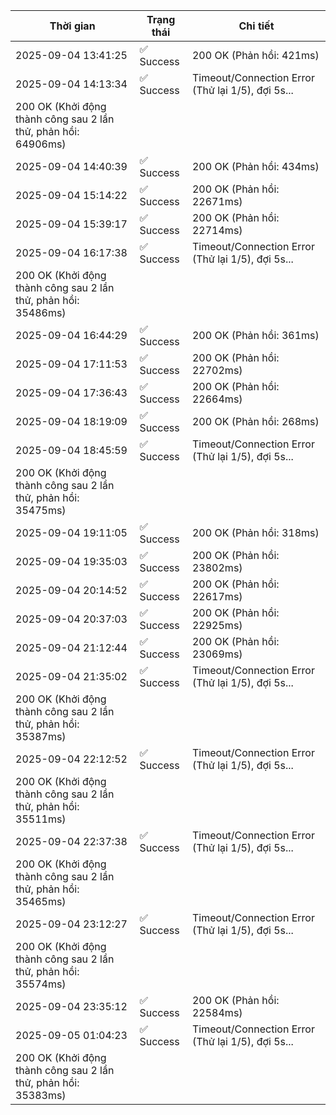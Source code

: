 | Thời gian | Trạng thái | Chi tiết |
|---|---|---|
| 2025-09-04 13:41:25 | ✅ Success | 200 OK (Phản hồi: 421ms) |
| 2025-09-04 14:13:34 | ✅ Success | Timeout/Connection Error (Thử lại 1/5), đợi 5s...
200 OK (Khởi động thành công sau 2 lần thử, phản hồi: 64906ms) |
| 2025-09-04 14:40:39 | ✅ Success | 200 OK (Phản hồi: 434ms) |
| 2025-09-04 15:14:22 | ✅ Success | 200 OK (Phản hồi: 22671ms) |
| 2025-09-04 15:39:17 | ✅ Success | 200 OK (Phản hồi: 22714ms) |
| 2025-09-04 16:17:38 | ✅ Success | Timeout/Connection Error (Thử lại 1/5), đợi 5s...
200 OK (Khởi động thành công sau 2 lần thử, phản hồi: 35486ms) |
| 2025-09-04 16:44:29 | ✅ Success | 200 OK (Phản hồi: 361ms) |
| 2025-09-04 17:11:53 | ✅ Success | 200 OK (Phản hồi: 22702ms) |
| 2025-09-04 17:36:43 | ✅ Success | 200 OK (Phản hồi: 22664ms) |
| 2025-09-04 18:19:09 | ✅ Success | 200 OK (Phản hồi: 268ms) |
| 2025-09-04 18:45:59 | ✅ Success | Timeout/Connection Error (Thử lại 1/5), đợi 5s...
200 OK (Khởi động thành công sau 2 lần thử, phản hồi: 35475ms) |
| 2025-09-04 19:11:05 | ✅ Success | 200 OK (Phản hồi: 318ms) |
| 2025-09-04 19:35:03 | ✅ Success | 200 OK (Phản hồi: 23802ms) |
| 2025-09-04 20:14:52 | ✅ Success | 200 OK (Phản hồi: 22617ms) |
| 2025-09-04 20:37:03 | ✅ Success | 200 OK (Phản hồi: 22925ms) |
| 2025-09-04 21:12:44 | ✅ Success | 200 OK (Phản hồi: 23069ms) |
| 2025-09-04 21:35:02 | ✅ Success | Timeout/Connection Error (Thử lại 1/5), đợi 5s...
200 OK (Khởi động thành công sau 2 lần thử, phản hồi: 35387ms) |
| 2025-09-04 22:12:52 | ✅ Success | Timeout/Connection Error (Thử lại 1/5), đợi 5s...
200 OK (Khởi động thành công sau 2 lần thử, phản hồi: 35511ms) |
| 2025-09-04 22:37:38 | ✅ Success | Timeout/Connection Error (Thử lại 1/5), đợi 5s...
200 OK (Khởi động thành công sau 2 lần thử, phản hồi: 35465ms) |
| 2025-09-04 23:12:27 | ✅ Success | Timeout/Connection Error (Thử lại 1/5), đợi 5s...
200 OK (Khởi động thành công sau 2 lần thử, phản hồi: 35574ms) |
| 2025-09-04 23:35:12 | ✅ Success | 200 OK (Phản hồi: 22584ms) |
| 2025-09-05 01:04:23 | ✅ Success | Timeout/Connection Error (Thử lại 1/5), đợi 5s...
200 OK (Khởi động thành công sau 2 lần thử, phản hồi: 35383ms) |
